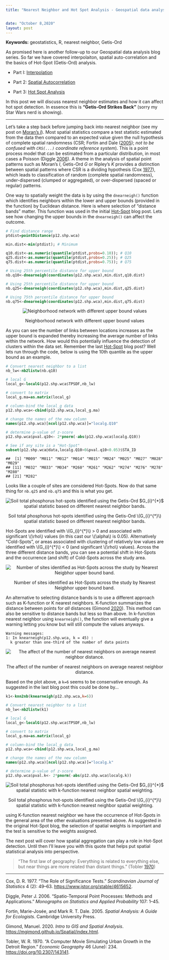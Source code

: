 ```yaml
---
title: "Nearest Neighbor and Hot Spot Analysis - Geospatial data analysis in #rstats. Part 3b"


date: "October 8,2020"
layout: post
---
```



<section class="main-content">
<p><strong>Keywords:</strong> geostatistics, R, nearest neighbor, Getis-Ord</p>
<p>As promised here is another follow-up to our Geospatial data analysis blog series. So far we have covered interpolaiton, spatial auto-correlation and the basics of Hot-Spot (Getis-Ord) analysis.</p>
<ul>
<li><p>Part I: <a href="https://swampthingecology.org/blog/geospatial-data-analysis-in-rstats.-part-1/" target="_blank">Interpolation</a></p></li>
<li><p>Part 2: <a href="https://swampthingecology.org/blog/geospatial-data-analysis-in-rstats.-part-2/" target="_blank">Spatial Autocorrelation</a></p></li>
<li><p>Part 3: <a href="https://swampthingecology.org/blog/hot-spot-analysis-geospatial-data-analysis-in-rstats.-part-3/" target="_blank">Hot Spot Analysis</a></p></li>
</ul>
<p>In this post we will discuss nearest neighbor estimates and how it can affect hot spot detection. In essence this is <strong>“Getis-Ord Strikes Back”</strong> (sorry my Star Wars nerd is showing).</p>
<hr />
<p>Let’s take a step back before jumping back into nearest neighbor (see my post on <a href="https://swampthingecology.org/blog/geospatial-data-analysis-in-rstats.-part-2/" target="_blank">Moran’s <em>I</em></a>). Most spatial statistics compare a test statistic estimated from the data then compared to an expected value given the null hypothesis of complete spatial randomness (CSR; <span class="citation">Fortin and Dale (<a href="#ref-fortin_spatial_2005" role="doc-biblioref">2005</a>)</span>; <em>not to be confused with <code>CRS(...)</code> coordinate reference system</em>). This is a point process model that can be estimated from a particular distribution, in most cases a Poisson <span class="citation">(Diggle <a href="#ref-diggle_spatio-temporal_2006" role="doc-biblioref">2006</a>)</span>. A theme in the analysis of spatial point patterns such as Moran’s <em>I</em>, Getis-Ord <em>G</em> or Ripley’s <em>K</em> provides a distinction between spatial patterns where CSR is a dividing hypothesis <span class="citation">(Cox <a href="#ref-cox_role_1977" role="doc-biblioref">1977</a>)</span>, which leads to classification of random (complete spatial randomness), under-dispersed (clumped or aggregated), or over-dispersed (spaced or regular) patterns.</p>
<!-- resource: 
https://joparga3.github.io/spatial_point_pattern/ 
https://www.seas.upenn.edu/~ese502/NOTEBOOK/Part_I/2_Models_of_Spatial_Randomness.pdf
https://training.fws.gov/courses/references/tutorials/geospatial/CSP7304/documents/PointPatterTutorial.pdf

### Models of Spatial Randomness

The _Principle of Insufficient Reason_ or Laplace Principle asserts that if there is no information to indicate that either of two events is more likely than others, then they should be treated as equally likely. Translating this into a graphical explanation, if we have an area divided in equal areas, there is no reason to believe that this point is more likely to appear in either left half or the (identical) right half.  If we look at the image below, for the first case, any given point should have the same probability (1/2) of appearing in either half of the area. If we divide the areas again by half, then points should have the same probability (1/4) of appearing in any of the 4 squares and so on. 

<img src="{{ site.url }}{{ site.baseurl }}/knitr_files/2020-10-08-NN_HotSpot_files/figure-html/Laplace-1.png" style="display: block; margin: auto;" />

Therefore the assumptions of spatially random models are: 

1. Without any given information on the likelihood of events occurring being different across the dataset (study area), the probability should be the same for all events across the study area (Laplace Principal).

2. Locations of points have no influence on one another (i.e. spatial autocorrelation)

-->
<p>Below we are going to import some data, use different techniques to estimate nearest neighbor and see how that affects Hot spot detection.</p>
<div id="lets-get-started" class="section level3">
<h3>Let’s get started</h3>
<p>Before we get too deep into things here are the necessary packages we will be using.</p>
<div class="sourceCode" id="cb1"><pre class="sourceCode r"><code class="sourceCode r"><a class="sourceLine" id="cb1-1" title="1"><span class="co">## Libraries</span></a>
<a class="sourceLine" id="cb1-2" title="2"><span class="co"># read xlsx files</span></a>
<a class="sourceLine" id="cb1-3" title="3"><span class="kw">library</span>(readxl)</a>
<a class="sourceLine" id="cb1-4" title="4"></a>
<a class="sourceLine" id="cb1-5" title="5"><span class="co"># Geospatial </span></a>
<a class="sourceLine" id="cb1-6" title="6"><span class="kw">library</span>(rgdal)</a>
<a class="sourceLine" id="cb1-7" title="7"><span class="kw">library</span>(rgeos)</a>
<a class="sourceLine" id="cb1-8" title="8"><span class="kw">library</span>(raster)</a>
<a class="sourceLine" id="cb1-9" title="9"><span class="kw">library</span>(spdep)</a></code></pre></div>
<p>Same data and links from last post.</p>
<ul>
<li><p>Download the data (as a zip file) <a href="https://www.epa.gov/sites/production/files/2014-03/sf1data.zip" target="_blank">here</a>!</p></li>
<li><p>Download the Water Conservation Areas shapefile <a href="%22https://www.swampthingecology.org/blog/data/hotspot/WCAs.zip%22" target="&quot;_blank">here</a>!</p></li>
</ul>
<div class="sourceCode" id="cb2"><pre class="sourceCode r"><code class="sourceCode r"><a class="sourceLine" id="cb2-1" title="1"><span class="co"># Define spatial datum</span></a>
<a class="sourceLine" id="cb2-2" title="2">utm17&lt;-<span class="kw">CRS</span>(<span class="st">&quot;+proj=utm +zone=17 +datum=WGS84 +units=m&quot;</span>)</a>
<a class="sourceLine" id="cb2-3" title="3">wgs84&lt;-<span class="kw">CRS</span>(<span class="st">&quot;+proj=longlat +datum=WGS84 +no_defs +ellps=WGS84 +towgs84=0,0,0&quot;</span>)</a>
<a class="sourceLine" id="cb2-4" title="4"></a>
<a class="sourceLine" id="cb2-5" title="5"><span class="co"># Read shapefile</span></a>
<a class="sourceLine" id="cb2-6" title="6">wcas&lt;-<span class="kw">readOGR</span>(GISdata,<span class="st">&quot;WCAs&quot;</span>)</a>
<a class="sourceLine" id="cb2-7" title="7">wcas&lt;-<span class="kw">spTransform</span>(wcas,utm17)</a>
<a class="sourceLine" id="cb2-8" title="8"></a>
<a class="sourceLine" id="cb2-9" title="9"><span class="co"># Read the spreadsheet</span></a>
<a class="sourceLine" id="cb2-10" title="10">p12&lt;-readxl<span class="op">::</span><span class="kw">read_xls</span>(<span class="st">&quot;data/P12join7FINAL.xls&quot;</span>,<span class="dt">sheet=</span><span class="dv">2</span>)</a>
<a class="sourceLine" id="cb2-11" title="11"></a>
<a class="sourceLine" id="cb2-12" title="12"><span class="co"># Clean up the headers</span></a>
<a class="sourceLine" id="cb2-13" title="13"><span class="kw">colnames</span>(p12)&lt;-<span class="kw">sapply</span>(<span class="kw">strsplit</span>(<span class="kw">names</span>(p12),<span class="st">&quot;</span><span class="ch">\\</span><span class="st">$&quot;</span>),<span class="st">&quot;[&quot;</span>,<span class="dv">1</span>)</a>
<a class="sourceLine" id="cb2-14" title="14">p12&lt;-<span class="kw">data.frame</span>(p12)</a>
<a class="sourceLine" id="cb2-15" title="15">p12[p12<span class="op">==-</span><span class="dv">9999</span>]&lt;-<span class="ot">NA</span></a>
<a class="sourceLine" id="cb2-16" title="16">p12[p12<span class="op">==-</span><span class="fl">3047.6952</span>]&lt;-<span class="ot">NA</span></a>
<a class="sourceLine" id="cb2-17" title="17"></a>
<a class="sourceLine" id="cb2-18" title="18"><span class="co"># Convert the data.frame() to SpatialPointsDataFrame</span></a>
<a class="sourceLine" id="cb2-19" title="19">vars&lt;-<span class="kw">c</span>(<span class="st">&quot;STA_ID&quot;</span>,<span class="st">&quot;CYCLE&quot;</span>,<span class="st">&quot;SUBAREA&quot;</span>,<span class="st">&quot;DECLONG&quot;</span>,<span class="st">&quot;DECLAT&quot;</span>,<span class="st">&quot;DATE&quot;</span>,<span class="st">&quot;TPSDF&quot;</span>)</a>
<a class="sourceLine" id="cb2-20" title="20">p12.shp&lt;-<span class="kw">SpatialPointsDataFrame</span>(<span class="dt">coords=</span>p12[,<span class="kw">c</span>(<span class="st">&quot;DECLONG&quot;</span>,<span class="st">&quot;DECLAT&quot;</span>)],</a>
<a class="sourceLine" id="cb2-21" title="21">                               <span class="dt">data=</span>p12[,vars],<span class="dt">proj4string =</span>wgs84)</a>
<a class="sourceLine" id="cb2-22" title="22"><span class="co"># transform to UTM (something I like to do...but not necessary)</span></a>
<a class="sourceLine" id="cb2-23" title="23">p12.shp&lt;-<span class="kw">spTransform</span>(p12.shp,utm17)</a>
<a class="sourceLine" id="cb2-24" title="24"></a>
<a class="sourceLine" id="cb2-25" title="25"><span class="co"># Subset the data for wet season data only and only WCA sites</span></a>
<a class="sourceLine" id="cb2-26" title="26">p12.shp2&lt;-<span class="kw">subset</span>(p12.shp,CYCLE<span class="op">%in%</span><span class="kw">c</span>(<span class="dv">0</span>,<span class="dv">2</span>))</a>
<a class="sourceLine" id="cb2-27" title="27">p12.shp.wca&lt;-p12.shp2[wcas,]</a>
<a class="sourceLine" id="cb2-28" title="28"></a>
<a class="sourceLine" id="cb2-29" title="29"><span class="co"># Double check for NAs in the dataset</span></a>
<a class="sourceLine" id="cb2-30" title="30"><span class="kw">subset</span>(p12.shp.wca<span class="op">@</span>data,<span class="kw">is.na</span>(TPSDF)<span class="op">==</span>T)</a>
<a class="sourceLine" id="cb2-31" title="31"></a>
<a class="sourceLine" id="cb2-32" title="32"><span class="co"># Remove NA sample</span></a>
<a class="sourceLine" id="cb2-33" title="33">p12.shp.wca&lt;-<span class="kw">subset</span>(p12.shp.wca,<span class="kw">is.na</span>(TPSDF)<span class="op">==</span>F)</a></code></pre></div>
<p>Here is a quick map the of the subsetted data</p>
<div class="sourceCode" id="cb3"><pre class="sourceCode r"><code class="sourceCode r"><a class="sourceLine" id="cb3-1" title="1"><span class="kw">par</span>(<span class="dt">mar=</span><span class="kw">c</span>(<span class="fl">0.1</span>,<span class="fl">0.1</span>,<span class="fl">0.1</span>,<span class="fl">0.1</span>),<span class="dt">oma=</span><span class="kw">c</span>(<span class="dv">0</span>,<span class="dv">0</span>,<span class="dv">0</span>,<span class="dv">0</span>))</a>
<a class="sourceLine" id="cb3-2" title="2"><span class="kw">plot</span>(wcas)</a>
<a class="sourceLine" id="cb3-3" title="3"><span class="kw">plot</span>(p12.shp.wca,<span class="dt">pch=</span><span class="dv">21</span>,<span class="dt">bg=</span><span class="kw">adjustcolor</span>(<span class="st">&quot;dodgerblue1&quot;</span>,<span class="fl">0.5</span>),<span class="dt">cex=</span><span class="dv">1</span>,<span class="dt">add=</span>T)</a>
<a class="sourceLine" id="cb3-4" title="4">mapmisc<span class="op">::</span><span class="kw">scaleBar</span>(utm17,<span class="st">&quot;bottomright&quot;</span>,<span class="dt">bty=</span><span class="st">&quot;n&quot;</span>,<span class="dt">cex=</span><span class="dv">1</span>,<span class="dt">seg.len=</span><span class="dv">4</span>)</a></code></pre></div>
<div class="figure" style="text-align: center">
<img src="{{ site.url }}{{ site.baseurl }}/knitr_files/2020-10-08-NN_HotSpot_files/figure-html/unnamed-chunk-3-1.png" alt="Monitoring location from R-EMAP Phase I, wet season sampling (cycles 0 and 2) within the Water Conservation Areas."  />
<p class="caption">
Monitoring location from R-EMAP Phase I, wet season sampling (cycles 0 and 2) within the Water Conservation Areas.
</p>
</div>
</div>
<div id="nearest-neighbor" class="section level3">
<h3>Nearest Neighbor</h3>
<p>As discussed in our prior blog post, average nearest neighbor (ANN) analysis measures the average distance from each point in the study area to its nearest point. In some cases, this methods can be sensitive to which distance bands are identified and can therefore be carried forward into other analyses that rely on nearest neighbor spatial weighting. However, ANN statistic is one of many distance based point pattern analysis statistics that can be used to spatially weight the dataset necessary for spatial statistical evaluation. Others include K, L and pair correlation function (g; not to confused with Getis-Ord <em>G</em>) <span class="citation">(Gimond <a href="#ref-gimond_intro_2020" role="doc-biblioref">2020</a>)</span>.</p>
<!-- https://pro.arcgis.com/en/pro-app/tool-reference/spatial-statistics/h-how-average-nearest-neighbor-distance-spatial-st.htm#:~:text=The%20average%20nearest%20neighbor%20ratio,covering%20the%20same%20total%20area). -->
<p>One way to spatially weight the data is by using the <code>dnearneigh()</code> function which identifies neighbors within the lower and upper bounds (provided in the function) by Euclidean distance. Here is where selection of “distance bands” matter. This function was used in the initial <a href="https://swampthingecology.org/blog/hot-spot-analysis-geospatial-data-analysis-in-rstats.-part-3/" target="_blank">Hot-Spot</a> blog post. Lets see how changing the upper bounds in the <code>dnearneigh()</code> can affect the outcome.</p>
<div class="sourceCode" id="cb4"><pre class="sourceCode r"><code class="sourceCode r"><a class="sourceLine" id="cb4-1" title="1"><span class="co"># Find distance range</span></a>
<a class="sourceLine" id="cb4-2" title="2">ptdist=<span class="kw">pointDistance</span>(p12.shp.wca)</a>
<a class="sourceLine" id="cb4-3" title="3"></a>
<a class="sourceLine" id="cb4-4" title="4">min.dist&lt;-<span class="kw">min</span>(ptdist); <span class="co"># Minimum</span></a>
<a class="sourceLine" id="cb4-5" title="5"></a>
<a class="sourceLine" id="cb4-6" title="6">q10.dist&lt;-<span class="kw">as.numeric</span>(<span class="kw">quantile</span>(ptdist,<span class="dt">probs=</span><span class="fl">0.10</span>)); <span class="co"># Q10</span></a>
<a class="sourceLine" id="cb4-7" title="7">q25.dist&lt;-<span class="kw">as.numeric</span>(<span class="kw">quantile</span>(ptdist,<span class="dt">probs=</span><span class="fl">0.25</span>)); <span class="co"># Q25</span></a>
<a class="sourceLine" id="cb4-8" title="8">q75.dist&lt;-<span class="kw">as.numeric</span>(<span class="kw">quantile</span>(ptdist,<span class="dt">probs=</span><span class="fl">0.75</span>)); <span class="co"># Q75</span></a>
<a class="sourceLine" id="cb4-9" title="9"></a>
<a class="sourceLine" id="cb4-10" title="10"><span class="co"># Using 25th percentile distance for upper bound</span></a>
<a class="sourceLine" id="cb4-11" title="11">nb.q10&lt;-<span class="kw">dnearneigh</span>(<span class="kw">coordinates</span>(p12.shp.wca),min.dist,q10.dist)</a>
<a class="sourceLine" id="cb4-12" title="12"></a>
<a class="sourceLine" id="cb4-13" title="13"><span class="co"># Using 25th percentile distance for upper bound</span></a>
<a class="sourceLine" id="cb4-14" title="14">nb.q25&lt;-<span class="kw">dnearneigh</span>(<span class="kw">coordinates</span>(p12.shp.wca),min.dist,q25.dist)</a>
<a class="sourceLine" id="cb4-15" title="15"></a>
<a class="sourceLine" id="cb4-16" title="16"><span class="co"># Using 75th percentile distance for upper bound</span></a>
<a class="sourceLine" id="cb4-17" title="17">nb.q75&lt;-<span class="kw">dnearneigh</span>(<span class="kw">coordinates</span>(p12.shp.wca),min.dist,q75.dist)</a></code></pre></div>
<div class="figure" style="text-align: center">
<img src="{{ site.url }}{{ site.baseurl }}/knitr_files/2020-10-08-NN_HotSpot_files/figure-html/unnamed-chunk-5-1.png" alt="Neighborhood network with different upper bound values"  />
<p class="caption">
Neighborhood network with different upper bound values
</p>
</div>
<p>As you can see the number of links between locations increases as the upper bound is expanded thereby increasing the average number of links within the network. How would this potentially influence the detection of clusters within the data set. Remember the last <a href="https://swampthingecology.org/blog/hot-spot-analysis-geospatial-data-analysis-in-rstats.-part-3/" target="_blank">Hot-Spot</a> blog post? Well lets run through the code, below is using the 10th quantile as the upper bound as an example.</p>
<div class="sourceCode" id="cb5"><pre class="sourceCode r"><code class="sourceCode r"><a class="sourceLine" id="cb5-1" title="1"><span class="co"># Convert nearest neighbor to a list</span></a>
<a class="sourceLine" id="cb5-2" title="2">nb_lw&lt;-<span class="kw">nb2listw</span>(nb.q10)</a>
<a class="sourceLine" id="cb5-3" title="3"></a>
<a class="sourceLine" id="cb5-4" title="4"><span class="co"># local G</span></a>
<a class="sourceLine" id="cb5-5" title="5">local_g&lt;-<span class="kw">localG</span>(p12.shp.wca<span class="op">$</span>TPSDF,nb_lw)</a>
<a class="sourceLine" id="cb5-6" title="6"></a>
<a class="sourceLine" id="cb5-7" title="7"><span class="co"># convert to matrix</span></a>
<a class="sourceLine" id="cb5-8" title="8">local_g.ma=<span class="kw">as.matrix</span>(local_g)</a>
<a class="sourceLine" id="cb5-9" title="9"></a>
<a class="sourceLine" id="cb5-10" title="10"><span class="co"># column-bind the local_g data</span></a>
<a class="sourceLine" id="cb5-11" title="11">p12.shp.wca&lt;-<span class="kw">cbind</span>(p12.shp.wca,local_g.ma)</a>
<a class="sourceLine" id="cb5-12" title="12"></a>
<a class="sourceLine" id="cb5-13" title="13"><span class="co"># change the names of the new column</span></a>
<a class="sourceLine" id="cb5-14" title="14"><span class="kw">names</span>(p12.shp.wca)[<span class="kw">ncol</span>(p12.shp.wca)]=<span class="st">&quot;localg.Q10&quot;</span></a>
<a class="sourceLine" id="cb5-15" title="15"></a>
<a class="sourceLine" id="cb5-16" title="16"><span class="co"># determine p-value of z-score</span></a>
<a class="sourceLine" id="cb5-17" title="17">p12.shp.wca<span class="op">$</span>pval.q10&lt;-<span class="st"> </span><span class="dv">2</span><span class="op">*</span><span class="kw">pnorm</span>(<span class="op">-</span><span class="kw">abs</span>(p12.shp.wca<span class="op">$</span>localg.Q10))</a>
<a class="sourceLine" id="cb5-18" title="18"></a>
<a class="sourceLine" id="cb5-19" title="19"><span class="co"># See if any site is a &quot;Hot-Spot&quot;</span></a>
<a class="sourceLine" id="cb5-20" title="20"><span class="kw">subset</span>(p12.shp.wca<span class="op">@</span>data,localg.Q10<span class="op">&gt;</span><span class="dv">0</span><span class="op">&amp;</span>pval.q10<span class="op">&lt;</span><span class="fl">0.05</span>)<span class="op">$</span>STA_ID</a></code></pre></div>
<pre><code>##  [1] &quot;M009&quot; &quot;M011&quot; &quot;M012&quot; &quot;M014&quot; &quot;M015&quot; &quot;M024&quot; &quot;M025&quot; &quot;M027&quot; &quot;M028&quot; &quot;M029&quot;
## [11] &quot;M032&quot; &quot;M033&quot; &quot;M034&quot; &quot;M260&quot; &quot;M261&quot; &quot;M262&quot; &quot;M274&quot; &quot;M276&quot; &quot;M278&quot; &quot;M280&quot;
## [21] &quot;M282&quot;</code></pre>
<p>Looks like a couple of sites are considered Hot-Spots. Now do that same thing for <code>nb.q25</code> and <code>nb.q75</code> and this is what you get.</p>
<div class="figure" style="text-align: center">
<img src="{{ site.url }}{{ site.baseurl }}/knitr_files/2020-10-08-NN_HotSpot_files/figure-html/unnamed-chunk-8-1.png" alt="Soil total phosphorus hot-spots identified using the Getis-Ord $G_{i}^{*}$ spatial statistic based on different nearest neighbor bands."  />
<p class="caption">
Soil total phosphorus hot-spots identified using the Getis-Ord <span class="math inline">\(G_{i}^{*}\)</span> spatial statistic based on different nearest neighbor bands.
</p>
</div>
<p>Hot-Spots are identified with <span class="math inline">\(G_{i}^{*}\)</span> &gt; 0 and associated with significant <span class="math inline">\(\rho\)</span> values (in this cast our <span class="math inline">\(\alpha\)</span> is 0.05). Alternatively “Cold-Spots”, or areas associated with clustering of relatively low values are identified with <span class="math inline">\(G_{i}^{*}\)</span> &lt; 0 (and significant <span class="math inline">\(\rho\)</span> values). Across the three different distance bands, you can see a potential shift in Hot-Spots and the occurrence (and shift) of Cold-Spots across the study area.</p>
<div class="figure" style="text-align: center">
<img src="{{ site.url }}{{ site.baseurl }}/knitr_files/2020-10-08-NN_HotSpot_files/figure-html/unnamed-chunk-9-1.png" alt="Number of sites identified as Hot-Spots across the study by Nearest Neigbhor upper bound band."  />
<p class="caption">
Number of sites identified as Hot-Spots across the study by Nearest Neigbhor upper bound band.
</p>
</div>
<p>An alternative to selecting distance bands is to use a different approach such as K-function or K nearest neighbors. K-function summarizes the distance between points for <em>all</em> distances <span class="citation">(Gimond <a href="#ref-gimond_intro_2020" role="doc-biblioref">2020</a>)</span>. This method can also be sensitive to distance bands but less so than above. In k-function nearest neighbor using <code>knearneigh()</code>, the function will eventually give a warning letting you know but will still compute the values anyways.</p>
<pre><code>Warning messages:
1: In knearneigh(p12.shp.wca, k = 45) :
  k greater than one-third of the number of data points</code></pre>
<div class="figure" style="text-align: center">
<img src="{{ site.url }}{{ site.baseurl }}/knitr_files/2020-10-08-NN_HotSpot_files/figure-html/unnamed-chunk-10-1.png" alt="The affect of the number of nearest neighbors on average nearest neighbor distance."  />
<p class="caption">
The affect of the number of nearest neighbors on average nearest neighbor distance.
</p>
</div>
<p>Based on the plot above, a <code>k=6</code> seems to be conservative enough. As suggested in the last blog post this could be done by…</p>
<div class="sourceCode" id="cb8"><pre class="sourceCode r"><code class="sourceCode r"><a class="sourceLine" id="cb8-1" title="1">k1&lt;-<span class="kw">knn2nb</span>(<span class="kw">knearneigh</span>(p12.shp.wca,<span class="dt">k=</span><span class="dv">6</span>))</a></code></pre></div>
<!-- Some resources
https://daviddalpiaz.github.io/r4sl/knn-class.html
-->
<div class="sourceCode" id="cb9"><pre class="sourceCode r"><code class="sourceCode r"><a class="sourceLine" id="cb9-1" title="1"><span class="co"># Convert nearest neighbor to a list</span></a>
<a class="sourceLine" id="cb9-2" title="2">nb_lw&lt;-<span class="kw">nb2listw</span>(k1)</a>
<a class="sourceLine" id="cb9-3" title="3"></a>
<a class="sourceLine" id="cb9-4" title="4"><span class="co"># local G</span></a>
<a class="sourceLine" id="cb9-5" title="5">local_g&lt;-<span class="kw">localG</span>(p12.shp.wca<span class="op">$</span>TPSDF,nb_lw)</a>
<a class="sourceLine" id="cb9-6" title="6"></a>
<a class="sourceLine" id="cb9-7" title="7"><span class="co"># convert to matrix</span></a>
<a class="sourceLine" id="cb9-8" title="8">local_g.ma=<span class="kw">as.matrix</span>(local_g)</a>
<a class="sourceLine" id="cb9-9" title="9"></a>
<a class="sourceLine" id="cb9-10" title="10"><span class="co"># column-bind the local_g data</span></a>
<a class="sourceLine" id="cb9-11" title="11">p12.shp.wca&lt;-<span class="kw">cbind</span>(p12.shp.wca,local_g.ma)</a>
<a class="sourceLine" id="cb9-12" title="12"></a>
<a class="sourceLine" id="cb9-13" title="13"><span class="co"># change the names of the new column</span></a>
<a class="sourceLine" id="cb9-14" title="14"><span class="kw">names</span>(p12.shp.wca)[<span class="kw">ncol</span>(p12.shp.wca)]=<span class="st">&quot;localg.k&quot;</span></a>
<a class="sourceLine" id="cb9-15" title="15"></a>
<a class="sourceLine" id="cb9-16" title="16"><span class="co"># determine p-value of z-score</span></a>
<a class="sourceLine" id="cb9-17" title="17">p12.shp.wca<span class="op">$</span>pval.k&lt;-<span class="st"> </span><span class="dv">2</span><span class="op">*</span><span class="kw">pnorm</span>(<span class="op">-</span><span class="kw">abs</span>(p12.shp.wca<span class="op">$</span>localg.k))</a></code></pre></div>
<div class="figure" style="text-align: center">
<img src="{{ site.url }}{{ site.baseurl }}/knitr_files/2020-10-08-NN_HotSpot_files/figure-html/unnamed-chunk-13-1.png" alt="Soil total phosphorus hot-spots identified using the Getis-Ord $G_{i}^{*}$ spatial statistic with k-function nearest neighbor spatial weighting."  />
<p class="caption">
Soil total phosphorus hot-spots identified using the Getis-Ord <span class="math inline">\(G_{i}^{*}\)</span> spatial statistic with k-function nearest neighbor spatial weighting.
</p>
</div>
<p>using K-function nearest neighbor we have the occurrence of Hot-Spots in the general area of the other evaluations presented above. As suggested in the original Hot-Spot blog, the selection of spatial weights is important and the test is sensitive to the weights assigned.</p>
<p>The next post will cover how spatial aggregation can play a role in Hot-Spot detection. Until then I’ll leave you with this quote that helps put spatial statistical analysis into perspective.</p>
<blockquote>
<p>“The first law of geography: Everything is related to everything else, but near things are more related than distant things.” <span class="citation">(Tobler <a href="#ref-tobler_computer_1970" role="doc-biblioref">1970</a>)</span></p>
</blockquote>
<hr />
<div id="refs" class="references">
<div id="ref-cox_role_1977">
<p>Cox, D. R. 1977. “The Role of Significance Tests.” <em>Scandinavian Journal of Statistics</em> 4 (2): 49–63. <a href="https://www.jstor.org/stable/4615652">https://www.jstor.org/stable/4615652</a>.</p>
</div>
<div id="ref-diggle_spatio-temporal_2006">
<p>Diggle, Peter J. 2006. “Spatio-Temporal Point Processes: Methods and Applications.” <em>Monographs on Statistics and Applied Probability</em> 107: 1–45.</p>
</div>
<div id="ref-fortin_spatial_2005">
<p>Fortin, Marie-Josée, and Mark R. T. Dale. 2005. <em>Spatial Analysis: A Guide for Ecologists</em>. Cambridge University Press.</p>
</div>
<div id="ref-gimond_intro_2020">
<p>Gimond, Manuel. 2020. <em>Intro to GIS and Spatial Analysis</em>. <a href="https://mgimond.github.io/Spatial/index.html">https://mgimond.github.io/Spatial/index.html</a>.</p>
</div>
<div id="ref-tobler_computer_1970">
<p>Tobler, W. R. 1970. “A Computer Movie Simulating Urban Growth in the Detroit Region.” <em>Economic Geography</em> 46 (June): 234. <a href="https://doi.org/10.2307/143141">https://doi.org/10.2307/143141</a>.</p>
</div>
</div>
</div>
</section>
